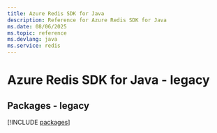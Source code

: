 ```yaml
---
title: Azure Redis SDK for Java
description: Reference for Azure Redis SDK for Java
ms.date: 08/06/2025
ms.topic: reference
ms.devlang: java
ms.service: redis
---
```

# Azure Redis SDK for Java - legacy
## Packages - legacy
[!INCLUDE [packages](redis-index.md)]